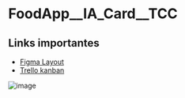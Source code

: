 # FoodApp__IA_Card__TCC

## Links importantes
- [Figma Layout](https://www.figma.com/file/HKeAc9kc7WUeR2TB2pRQiU/IA-Card-FATEC?node-id=0%3A1)
- [Trello kanban](https://trello.com/invite/b/53QF8CS9/40ab68b50b418e630a0550ef36136fcc/tcc)


![image](https://user-images.githubusercontent.com/20982207/130472121-910b9fa0-6c8e-4676-9d28-353b2919a42f.png)

